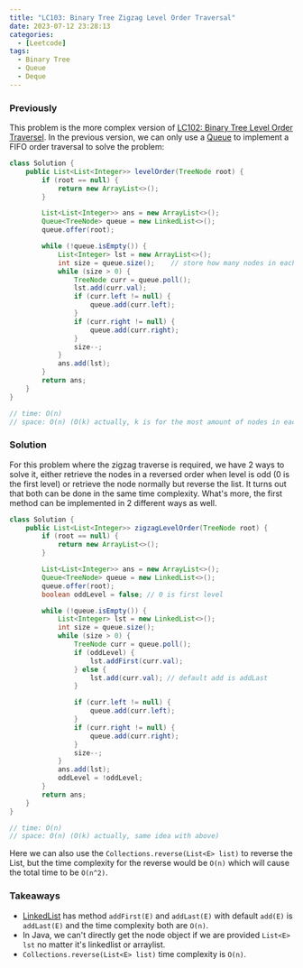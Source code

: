 ```yaml
---
title: "LC103: Binary Tree Zigzag Level Order Traversal"
date: 2023-07-12 23:28:13
categories:
  - [Leetcode]
tags:
  - Binary Tree
  - Queue
  - Deque
---
```


### Previously

This problem is the more complex version of [LC102: Binary Tree Level Order Traversel](https://leetcode.com/problems/binary-tree-level-order-traversal/description/). In the previous version, we can only use a [Queue](https://docs.oracle.com/en/java/javase/17/docs/api/java.base/java/util/Queue.html) to implement a FIFO order traversal to solve the problem:

```java
class Solution {
    public List<List<Integer>> levelOrder(TreeNode root) {
        if (root == null) {
            return new ArrayList<>();
        }

        List<List<Integer>> ans = new ArrayList<>();
        Queue<TreeNode> queue = new LinkedList<>();
        queue.offer(root);

        while (!queue.isEmpty()) {
            List<Integer> lst = new ArrayList<>();
            int size = queue.size();    // store how many nodes in each level
            while (size > 0) {
                TreeNode curr = queue.poll();
                lst.add(curr.val);
                if (curr.left != null) {
                    queue.add(curr.left);
                }
                if (curr.right != null) {
                    queue.add(curr.right);
                }
                size--;
            }
            ans.add(lst);
        }
        return ans;
    }
}

// time: O(n)
// space: O(n) (O(k) actually, k is for the most amount of nodes in each level, worst case n)
```

### Solution

For this problem where the zigzag traverse is required, we have 2 ways to solve it, either retrieve the nodes in a reversed order when level is odd (0 is the first level) or retrieve the node normally but reverse the list. It turns out that both can be done in the same time complexity. What's more, the first method can be implemented in 2 different ways as well.

```java
class Solution {
    public List<List<Integer>> zigzagLevelOrder(TreeNode root) {
        if (root == null) {
            return new ArrayList<>();
        }

        List<List<Integer>> ans = new ArrayList<>();
        Queue<TreeNode> queue = new LinkedList<>();
        queue.offer(root);
        boolean oddLevel = false; // 0 is first level

        while (!queue.isEmpty()) {
            List<Integer> lst = new LinkedList<>();
            int size = queue.size();
            while (size > 0) {
                TreeNode curr = queue.poll();
                if (oddLevel) {
                    lst.addFirst(curr.val);
                } else {
                    lst.add(curr.val); // default add is addLast
                }

                if (curr.left != null) {
                    queue.add(curr.left);
                }
                if (curr.right != null) {
                    queue.add(curr.right);
                }
                size--;
            }
            ans.add(lst);
            oddLevel = !oddLevel;
        }
        return ans;
    }
}

// time: O(n)
// space: O(n) (O(k) actually, same idea with above)
```

Here we can also use the  `Collections.reverse(List<E> list)` to reverse the List, but the time complexity for the reverse would be `O(n)` which will cause the total time to be `O(n^2)`.

### Takeaways

- [LinkedList](https://docs.oracle.com/en/java/javase/17/docs/api/java.base/java/util/LinkedList.html) has method `addFirst(E)` and `addLast(E)` with default `add(E)` is `addLast(E)` and the time complexity both are `O(n)`.
- In Java, we can't directly get the node object if we are provided `List<E> lst` no matter it's linkedlist or arraylist.
- `Collections.reverse(List<E> list)` time complexity is `O(n)`.